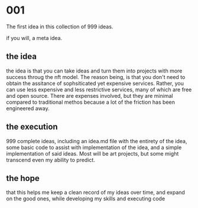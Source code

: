# 001

The first idea in this collection of 999 ideas.

if you will, a meta idea.

## the idea

the idea is that you can take ideas and turn them into projects with more success throug the nft model. The reason being, is that you don't need to obtain the assitance of sophsiticated yet expensive services. Rather, you can use less expensive and less restrictive services, many of which are free and open source. There are expenses involved, but they are minimal compared to traditional methos because a lot of the friction has been engineered away.

## the execution

999 complete ideas, including an idea.md file with the entirety of the idea, some basic code to assist with implementation of the idea, and a simple implementation of said ideas. Most will be art projects, but some might transcend even my ability to predict.

## the hope

that this helps me keep a clean record of my ideas over time, and expand on the good ones, while developing my skills and executing code

